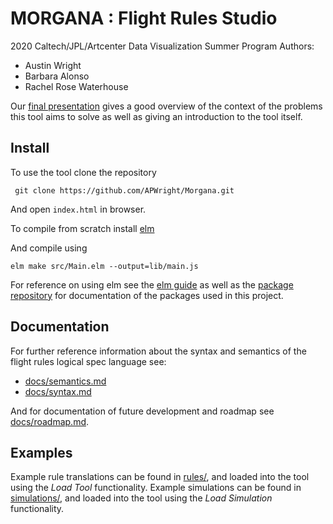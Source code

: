 # MORGANA : Flight Rules Studio

2020 Caltech/JPL/Artcenter Data Visualization Summer Program
Authors:

- Austin Wright
- Barbara Alonso
- Rachel Rose Waterhouse

Our [final presentation](https://www.youtube.com/watch?v=qzsKZQX6q0Y&t=2s) gives a good overview of the context of the problems this tool aims to solve as well as giving an introduction to the tool itself.

## Install

To use the tool clone the repository

```shell
 git clone https://github.com/APWright/Morgana.git
```

And open `index.html` in browser.

To compile from scratch install [elm](https://guide.elm-lang.org/install/elm.html)

And compile using

```shell
elm make src/Main.elm --output=lib/main.js
```

For reference on using elm see the [elm guide](https://guide.elm-lang.org/) as well as the [package repository](https://package.elm-lang.org/) for documentation of the packages used in this project.

## Documentation

For further reference information about the syntax and semantics of the flight rules logical spec language see:

- [docs/semantics.md](docs/semantics.md)
- [docs/syntax.md](docs/syntax.md)

And for documentation of future development and roadmap see [docs/roadmap.md](docs/roadmap.md).

## Examples

Example rule translations can be found in [rules/](rules/), and loaded into the tool using the _Load Tool_ functionality.
Example simulations can be found in [simulations/](simulations/), and loaded into the tool using the _Load Simulation_ functionality.
